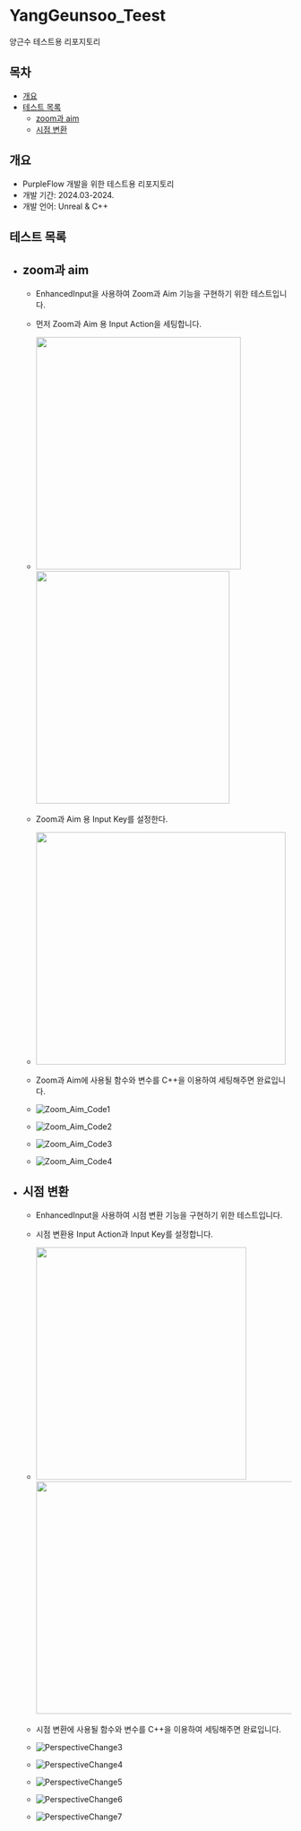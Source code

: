 # YangGeunsoo_Teest
양근수 테스트용 리포지토리

## 목차
  - [개요](#개요)
  - [테스트 목록](#테스트-목록)
    - [zoom과 aim](#zoom과-aim)
    - [시점 변환](#시점-변환)

## 개요
- PurpleFlow 개발을 위한 테스트용 리포지토리
- 개발 기간: 2024.03-2024.
- 개발 언어: Unreal & C++

## 테스트 목록
- ## zoom과 aim
  - EnhancedInput을 사용하여 Zoom과 Aim 기능을 구현하기 위한 테스트입니다.
  - 먼저 Zoom과 Aim 용 Input Action을 세팅합니다.
  - <img src = "https://github.com/Team-PurpleFlow/YangGeunsoo_Test/assets/142881397/28d7e77a-4c6b-4728-a014-607123b38098"  width="365" height="415">
    <img src = "https://github.com/Team-PurpleFlow/YangGeunsoo_Test/assets/142881397/104d87f6-27fd-4f06-9c9d-893d1cd5c5be"  width="345" height="415">
    
  - Zoom과 Aim 용 Input Key를 설정한다.
  - <img src = "https://github.com/Team-PurpleFlow/YangGeunsoo_Test/assets/142881397/cc78e491-5a98-4cee-a763-0449fa76f5e7"  width="445" height="415">

  - Zoom과 Aim에 사용될 함수와 변수를 C++을 이용하여 세팅해주면 완료입니다.
  - ![Zoom_Aim_Code1](https://github.com/Team-PurpleFlow/YangGeunsoo_Test/assets/142881397/d2e2f511-edd6-43e9-8e5a-cc7b03ff3aa0)
  - ![Zoom_Aim_Code2](https://github.com/Team-PurpleFlow/YangGeunsoo_Test/assets/142881397/26be0db4-bca7-4a1f-b625-fbc12862f5d1)
  - ![Zoom_Aim_Code3](https://github.com/Team-PurpleFlow/YangGeunsoo_Test/assets/142881397/c4283ece-aacf-4628-97d7-10534561851a)
  - ![Zoom_Aim_Code4](https://github.com/Team-PurpleFlow/YangGeunsoo_Test/assets/142881397/9ae27db9-1ba4-4b8b-940c-78ea4fe02c8b)

 
- ## 시점 변환
  - EnhancedInput을 사용하여 시점 변환 기능을 구현하기 위한 테스트입니다.
  - 시점 변환용 Input Action과 Input Key를 설정합니다.
  - <img src = "https://github.com/Team-PurpleFlow/YangGeunsoo_Test/assets/142881397/120dee08-76f6-48cc-8ee4-5ce33ee89af1" width="375" height="415">
    <img src = "https://github.com/Team-PurpleFlow/YangGeunsoo_Test/assets/142881397/b500df71-4c6e-4c0a-b9be-ff0ae5fbd95d" width="500" height="415">

  - 시점 변환에 사용될 함수와 변수를 C++을 이용하여 세팅해주면 완료입니다.
  - ![PerspectiveChange3](https://github.com/Team-PurpleFlow/YangGeunsoo_Test/assets/142881397/29bf47a7-2def-4a78-a2bb-e444a3b9e668)
  - ![PerspectiveChange4](https://github.com/Team-PurpleFlow/YangGeunsoo_Test/assets/142881397/97305f45-d06c-496e-8576-0ed6dc12b81a)
  - ![PerspectiveChange5](https://github.com/Team-PurpleFlow/YangGeunsoo_Test/assets/142881397/3212c759-cf12-437e-a452-77fea110ec3a)
  - ![PerspectiveChange6](https://github.com/Team-PurpleFlow/YangGeunsoo_Test/assets/142881397/649b236d-c9f2-4fb7-9dca-0d4daeb43f37)
  - ![PerspectiveChange7](https://github.com/Team-PurpleFlow/YangGeunsoo_Test/assets/142881397/f4057aca-80bc-4718-95f2-88f9a99028b6)
